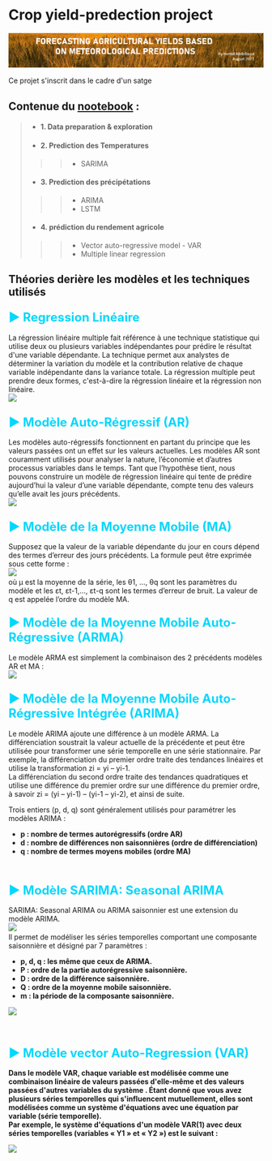 # Crop yield-predection project
<img src="https://raw.githubusercontent.com/Hamid-abdellaoui/crop-yield-predection/main/nb_bg.png"/>

Ce projet s'inscrit dans le cadre d'un satge
  <br>


## Contenue du [nootebook](https://github.com/Hamid-abdellaoui/crop-yield-predection/blob/main/croprediction.ipynb) :
  > * #### 1. Data preparation & exploration <space><space>
  > * #### 2. Prediction des Temperatures  <space><space>
   >>> * SARIMA <space><space><space><space>
  > * #### 3. Prediction des précipétations <space><space>
   >>>  * ARIMA <space><space><space><space>
   >>>  * LSTM <space><space><space><space>
  > * #### 4. prédiction du rendement agricole <space><space>
   >>> * Vector auto-regressive model - VAR <space><space><space><space>
   >>> * Multiple linear regression <space><space><space><space>
  




## Théories derière les modèles et les techniques utilisés
  
### <font color='#03d7fc' size=5>▶ Regression Linéaire </font>
La régression linéaire multiple fait référence à une technique statistique qui utilise deux ou plusieurs variables indépendantes pour prédire le résultat d'une variable dépendante.
La technique permet aux analystes de déterminer la variation du modèle et la contribution relative de chaque variable indépendante dans la variance totale.
La régression multiple peut prendre deux formes, c'est-à-dire la régression linéaire et la régression non linéaire. <br>
<img src='https://cdn.corporatefinanceinstitute.com/assets/multiple-linear-regression1-600x67.png' width=400/> <br>

  
  
### <font color='#03d7fc' size=5>▶ Modèle Auto-Régressif (AR)</font>
Les modèles auto-régressifs fonctionnent en partant du principe que les valeurs passées ont un effet sur les valeurs actuelles. Les modèles AR sont couramment utilisés pour analyser la nature, l’économie et d’autres processus variables dans le temps. Tant que l’hypothèse tient, nous pouvons construire un modèle de régression linéaire qui tente de prédire aujourd’hui la valeur d’une variable dépendante, compte tenu des valeurs qu’elle avait les jours précédents. <br>
<img src='https://assets.moncoachdata.com/v7/moncoachdata.com/wp-content/uploads/2020/01/modele-ar.png?w=400'/> <br>

### <font color='#03d7fc' size=5>▶ Modèle de la Moyenne Mobile (MA)</font>
Supposez que la valeur de la variable dépendante du jour en cours dépend des termes d’erreur des jours précédents. La formule peut être exprimée sous cette forme :<br>
<img src='https://assets.moncoachdata.com/v7/moncoachdata.com/wp-content/uploads/2020/01/modele-moyenne-mobile-formule1.png?w=400'/> <br>
où μ est la moyenne de la série, les θ1, …, θq sont les paramètres du modèle et les εt, εt-1,…, εt-q sont les termes d’erreur de bruit. La valeur de q est appelée l’ordre du modèle MA. <br>
### <font color='#03d7fc' size=5>▶ Modèle de la Moyenne Mobile Auto-Régressive (ARMA)</font>
Le modèle ARMA est simplement la combinaison des 2 précédents modèles AR et MA : <br>
<img src='https://assets.moncoachdata.com/v7/moncoachdata.com/wp-content/uploads/2020/01/formule-modele-arma.png?w=400'/> <br>
### <font color='#03d7fc' size=5>▶ Modèle de la Moyenne Mobile Auto-Régressive Intégrée (ARIMA) </font>
Le modèle ARIMA ajoute une différence à un modèle ARMA. La différenciation soustrait la valeur actuelle de la précédente et peut être utilisée pour transformer une série temporelle en une série stationnaire. Par exemple, la différenciation du premier ordre traite des tendances linéaires et utilise la transformation zi = yi – yi-1. <br>
La différenciation du second ordre traite des tendances quadratiques et utilise une différence du premier ordre sur une différence du premier ordre, à savoir zi = (yi – yi-1) – (yi-1 – yi-2), et ainsi de suite. <br>

Trois entiers (p, d, q) sont généralement utilisés pour paramétrer les modèles ARIMA : <br>
<b>
* p : nombre de termes autorégressifs (ordre AR) 
* d : nombre de différences non saisonnières (ordre de différenciation)
* q : nombre de termes moyens mobiles (ordre MA)</b>
 <br>

### <font color='#03d7fc' size=5> ▶ Modèle SARIMA: Seasonal ARIMA </font><br>
SARIMA: Seasonal ARIMA ou ARIMA saisonnier est une extension du modèle ARIMA. <br>
<img src='https://miro.medium.com/max/1400/0*hTDJbnnbhS3SDJvc.png' width=400/> <br>
Il permet de modéliser les séries temporelles comportant une composante saisonnière et désigné par 7 paramètres : <br>
<b>
* p, d, q : les même que ceux de ARIMA.
* P : ordre de la partie autorégressive saisonnière.
* D : ordre de la différence saisonnière.
* Q : ordre de la moyenne mobile saisonnière.
* m : la période de la composante saisonnière. <b> <br>


<img src='https://i.stack.imgur.com/NUA6V.png'  width=400/>
<br><br>
<br>
  
  
### <font color='#03d7fc' size=5>▶ Modèle vector Auto-Regression (VAR)</font>
Dans le modèle VAR, chaque variable est modélisée comme une combinaison linéaire de valeurs passées d'elle-même et des valeurs passées d'autres variables du système . Étant donné que vous avez plusieurs séries temporelles qui s'influencent mutuellement, elles sont modélisées comme un système d'équations avec une équation par variable (série temporelle).
  <br>
Par exemple, le système d'équations d'un modèle VAR(1) avec deux séries temporelles (variables « Y1 » et « Y2 ») est le suivant :
  <p><img src='https://www.machinelearningplus.com/wp-content/uploads/2019/07/Equation_VAR1_Model-min.png?ezimgfmt=ng:webp/ngcb4'  width=400/></p>
